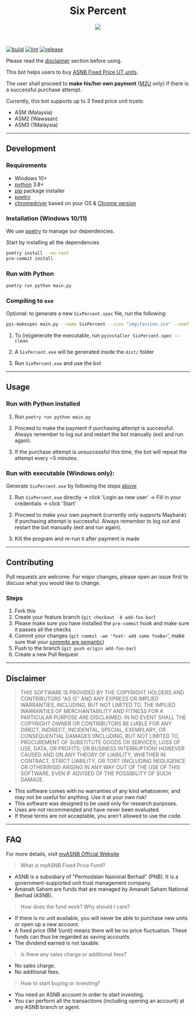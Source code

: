 <h1 align="center">Six Percent</h1>

<p align="center">
  <img src="https://imgur.com/IYGMoUo.png">
</p>
<br />

[![build](https://github.com/ngshiheng/six-percent/actions/workflows/build.yml/badge.svg)](https://github.com/ngshiheng/six-percent/actions/workflows/build.yml)
[![lint](https://github.com/ngshiheng/six-percent/actions/workflows/lint.yml/badge.svg)](https://github.com/ngshiheng/six-percent/actions/workflows/lint.yml)
[![release](https://github.com/ngshiheng/six-percent/actions/workflows/release.yml/badge.svg)](https://github.com/ngshiheng/six-percent/actions/workflows/release.yml)

Please read the [disclaimer](#Disclaimer) section before using.

This bot helps users to buy [ASNB Fixed Price UT units](#FAQ).

The user shall proceed to **make his/her own payment** ([M2U](https://www.maybank2u.com.my/) only) if there is a successful purchase attempt.

Currently, this bot supports up to 3 fixed price unit trusts:

-   ASM (Malaysia)
-   ASM2 (Wawasan)
-   ASM3 (1Malaysia)

---

## Development

### Requirements

-   Windows 10+
-   [python](https://www.python.org/) 3.8+
-   [pip](https://pip.pypa.io/en/stable/) package installer
-   [poetry](https://python-poetry.org/docs/)
-   [chromedriver](https://chromedriver.chromium.org/downloads) based on your OS & [Chrome version](chrome://settings/help)

### Installation (Windows 10/11)

We use [poetry](https://python-poetry.org/docs/basic-usage/) to manage our dependencies.

Start by installing all the dependencies

```sh
poetry install --no-root
pre-commit install
```

### Run with Python

```sh
poetry run python main.py
```

### Compiling to `exe`

Optional: to generate a new `SixPercent.spec` file, run the following:

```sh
pyi-makespec main.py --name SixPercent --icon "img\favicon.ico" --onefile --console --add-binary "bin\driver\chromedriver.exe;bin\driver\"
```

1. To (re)generate the executable, run `pyinstaller SixPercent.spec --clean`

2. A `SixPercent.exe` will be generated inside the `dist/` folder

3. Run `SixPercent.exe` and use the bot

---

## Usage

### Run with Python installed

1. Run `poetry run python main.py`

2. Proceed to make the payment if purchasing attempt is successful. Always remember to log out and restart the bot manually (exit and run again).

3. If the purchase attempt is unsuccessful this time, the bot will repeat the attempt every ~5 minutes.

### Run with executable (Windows only):

Generate `SixPercent.exe` by following the steps [above](#run-this-project-with-exe-file)

1. Run `SixPercent.exe` directly -> click 'Login as new user' -> Fill in your credentials -> click 'Start'

2. Proceed to make your own payment (currently only supports Maybank) if purchasing attempt is successful. Always remember to log out and restart the bot manually (exit and run again).

3. Kill the program and re-run it after payment is made

---

## Contributing

Pull requests are welcome. For major changes, please open an issue first to discuss what you would like to change.

### Steps

1. Fork this
2. Create your feature branch (`git checkout -b add-foo-bar`)
3. Please make sure you have installed the `pre-commit` hook and make sure it passes all the checks
4. Commit your changes (`git commit -am 'feat: add some fooBar`', make sure that your [commits are semantic](https://gist.github.com/joshbuchea/6f47e86d2510bce28f8e7f42ae84c716))
5. Push to the branch (`git push origin add-foo-bar`)
6. Create a new Pull Request

---

## Disclaimer

> THIS SOFTWARE IS PROVIDED BY THE COPYRIGHT HOLDERS AND CONTRIBUTORS "AS IS" AND ANY EXPRESS OR IMPLIED WARRANTIES, INCLUDING, BUT NOT LIMITED TO, THE IMPLIED WARRANTIES OF MERCHANTABILITY AND FITNESS FOR A PARTICULAR PURPOSE ARE DISCLAIMED. IN NO EVENT SHALL THE COPYRIGHT OWNER OR CONTRIBUTORS BE LIABLE FOR ANY DIRECT, INDIRECT, INCIDENTAL, SPECIAL, EXEMPLARY, OR CONSEQUENTIAL DAMAGES (INCLUDING, BUT NOT LIMITED TO, PROCUREMENT OF SUBSTITUTE GOODS OR SERVICES; LOSS OF USE, DATA, OR PROFITS; OR BUSINESS INTERRUPTION) HOWEVER CAUSED AND ON ANY THEORY OF LIABILITY, WHETHER IN CONTRACT, STRICT LIABILITY, OR TORT (INCLUDING NEGLIGENCE OR OTHERWISE) ARISING IN ANY WAY OUT OF THE USE OF THIS SOFTWARE, EVEN IF ADVISED OF THE POSSIBILITY OF SUCH DAMAGE.

-   This software comes with no warranties of any kind whatsoever, and may not be useful for anything. Use it at your own risk!
-   This software was designed to be used only for research purposes.
-   Uses are not recommended and have never been evaluated.
-   If these terms are not acceptable, you aren't allowed to use the code.

---

## FAQ

For more details, visit [myASNB Official Website](https://www.myasnb.com.my/)

> What is myASNB Fixed Price Fund?

-   ASNB is a subsidiary of “Permodalan Nasional Berhad” (PNB). It is a government-supported unit trust management company.
-   Amanah Saham are funds that are managed by Amanah Saham National Berhad (ASNB).

> How does the fund work? Why should I care?

-   If there is no unit available, you will never be able to purchase new units or open up a new account.
-   A fixed price (RM 1/unit) means there will be no price fluctuation. These funds can thus be regarded as saving accounts.
-   The dividend earned is not taxable.

> Is there any sales charge or additional fees?

-   No sales charge.
-   No additional fees.

> How to start buying or investing?

-   You need an ASNB account in order to start investing.
-   You can perform all the transactions (including opening an account) at any ASNB branch or agent.
